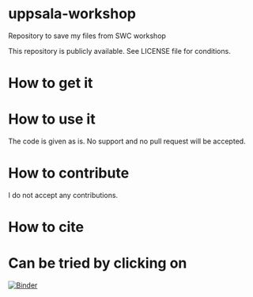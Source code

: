# uppsala-workshop
Repository to save my files from SWC workshop

This repository is publicly available. See LICENSE file for conditions.

# How to get it

# How to use it

The code is given as is. No support and no pull request will be accepted.

# How to contribute

I do not accept any contributions.

# How to cite

# Can be tried by clicking on 
[![Binder](https://mybinder.org/badge.svg)](https://mybinder.org/v2/gh/CarstenKost/uppsala-workshop-CK/tree/master/master)
